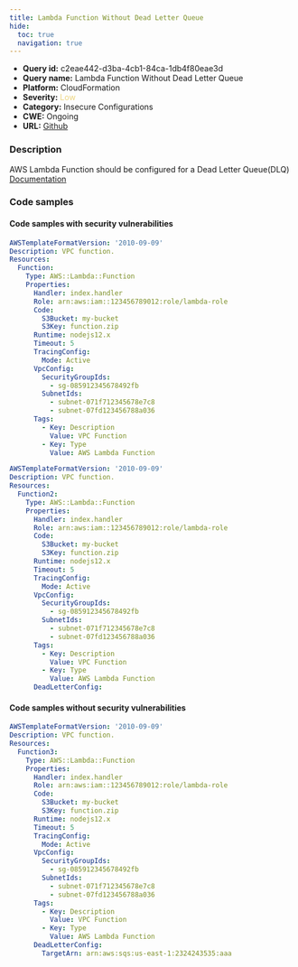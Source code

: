 ```yaml
---
title: Lambda Function Without Dead Letter Queue
hide:
  toc: true
  navigation: true
---
```


<style>
  .highlight .hll {
    background-color: #ff171742;
  }
  .md-content {
    max-width: 1100px;
    margin: 0 auto;
  }
</style>

-   **Query id:** c2eae442-d3ba-4cb1-84ca-1db4f80eae3d
-   **Query name:** Lambda Function Without Dead Letter Queue
-   **Platform:** CloudFormation
-   **Severity:** <span style="color:#edd57e">Low</span>
-   **Category:** Insecure Configurations
-   **CWE:** Ongoing
-   **URL:** [Github](https://github.com/Checkmarx/kics/tree/master/assets/queries/cloudFormation/aws/lambda_function_without_dead_letter_queue)

### Description
AWS Lambda Function should be configured for a Dead Letter Queue(DLQ)<br>
[Documentation](https://docs.aws.amazon.com/AWSCloudFormation/latest/UserGuide/aws-resource-lambda-function.html#cfn-lambda-function-deadletterconfig)

### Code samples
#### Code samples with security vulnerabilities
```yaml title="Positive test num. 1 - yaml file" hl_lines="6"
AWSTemplateFormatVersion: '2010-09-09'
Description: VPC function.
Resources:
  Function:
    Type: AWS::Lambda::Function
    Properties:
      Handler: index.handler
      Role: arn:aws:iam::123456789012:role/lambda-role
      Code:
        S3Bucket: my-bucket
        S3Key: function.zip
      Runtime: nodejs12.x
      Timeout: 5
      TracingConfig:
        Mode: Active
      VpcConfig:
        SecurityGroupIds:
          - sg-085912345678492fb
        SubnetIds:
          - subnet-071f712345678e7c8
          - subnet-07fd123456788a036
      Tags:
        - Key: Description
          Value: VPC Function
        - Key: Type
          Value: AWS Lambda Function

```
```yaml title="Positive test num. 2 - yaml file" hl_lines="27 6"
AWSTemplateFormatVersion: '2010-09-09'
Description: VPC function.
Resources:
  Function2:
    Type: AWS::Lambda::Function
    Properties:
      Handler: index.handler
      Role: arn:aws:iam::123456789012:role/lambda-role
      Code:
        S3Bucket: my-bucket
        S3Key: function.zip
      Runtime: nodejs12.x
      Timeout: 5
      TracingConfig:
        Mode: Active
      VpcConfig:
        SecurityGroupIds:
          - sg-085912345678492fb
        SubnetIds:
          - subnet-071f712345678e7c8
          - subnet-07fd123456788a036
      Tags:
        - Key: Description
          Value: VPC Function
        - Key: Type
          Value: AWS Lambda Function
      DeadLetterConfig:

```


#### Code samples without security vulnerabilities
```yaml title="Negative test num. 1 - yaml file"
AWSTemplateFormatVersion: '2010-09-09'
Description: VPC function.
Resources:
  Function3:
    Type: AWS::Lambda::Function
    Properties:
      Handler: index.handler
      Role: arn:aws:iam::123456789012:role/lambda-role
      Code:
        S3Bucket: my-bucket
        S3Key: function.zip
      Runtime: nodejs12.x
      Timeout: 5
      TracingConfig:
        Mode: Active
      VpcConfig:
        SecurityGroupIds:
          - sg-085912345678492fb
        SubnetIds:
          - subnet-071f712345678e7c8
          - subnet-07fd123456788a036
      Tags:
        - Key: Description
          Value: VPC Function
        - Key: Type
          Value: AWS Lambda Function
      DeadLetterConfig:
        TargetArn: arn:aws:sqs:us-east-1:2324243535:aaa

```
